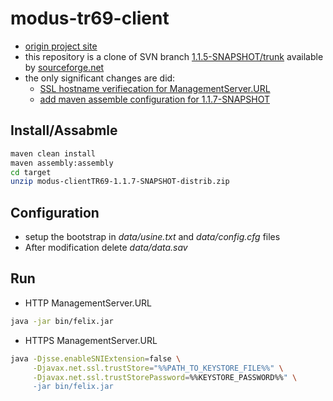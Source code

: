 modus-tr69-client
=================

 - [origin project site](http://modus-tr-069.sourceforge.net/)
 - this repository is a clone of SVN branch [1.1.5-SNAPSHOT/trunk]((https://sourceforge.net/p/modus-tr-069/code/HEAD/tree/branches/1.1.5-SNAPSHOT/trunk/)) available by [sourceforge.net](https://sourceforge.net/projects/modus-tr-069/)
 - the only significant changes are did:
   - [SSL hostname verifiecation for ManagementServer.URL](https://github.com/p-alik/modus-tr69-client/commit/c0571595319a281afd453b1380b9d520dea0028b)
   - [add maven assemble configuration for 1.1.7-SNAPSHOT](https://github.com/p-alik/modus-tr69-client/commit/e9d79331e622f92f8f70c8425c70183d62d3a78d)

Install/Assabmle
----------------


```bash
maven clean install
maven assembly:assembly
cd target
unzip modus-clientTR69-1.1.7-SNAPSHOT-distrib.zip
```

Configuration
-------------
 - setup the bootstrap in _data/usine.txt_ and _data/config.cfg_ files
 - After modification delete _data/data.sav_

Run
---
 - HTTP ManagementServer.URL
 ```bash
java -jar bin/felix.jar
```

 - HTTPS ManagementServer.URL 
 ```bash
 java -Djsse.enableSNIExtension=false \
      -Djavax.net.ssl.trustStore="%%PATH_TO_KEYSTORE_FILE%%" \
      -Djavax.net.ssl.trustStorePassword=%%KEYSTORE_PASSWORD%%" \
      -jar bin/felix.jar
 ```
